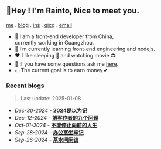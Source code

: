 ## 🌷Hey ! I'm Rainto, Nice to meet you.

<p align="left">

  [me](https://rainto.top/about) .
  [blog](https://rainto.top/posts) . 
 [ins](https://www.instagram.com/lorret9/) .
  [qicq](https://wpa.qq.com/msgrd?v=3&uin=693739563&site=qq&menu=yes) .
  [email](mailto:rainto0322@foxmail.com?subject=Hello)
</p>

- 🔭 I am a front-end developer from China,  
   currently working in Guangzhou.
- 🌱 I’m currently learning front-end engineering and nodejs.
- ❤️ I like sleeping 🛌 and watching movie 📺 
- 💬 if you have some questions ask me [here](https://rainto.top/).
- 💴 The current goal is to earn money 💕

### Recent blogs
<!-- ARTICLE_LIST -->
> Last update: 2025-01-08
- *Dec-30-2024* - **[2024是以为记](https://rainto.top/posts/member/20241230%E5%B9%B4%E7%BB%88%E6%80%BB%E7%BB%93/)**
- *Dec-12-2024* - **[博客作者的九个问题](https://rainto.top/posts/member/20241212%E5%8D%9A%E5%AE%A2%E7%9A%84%E4%B9%9D%E4%B8%AA%E9%97%AE%E9%A2%98/)**
- *Oct-01-2024* - **[不能停止向前的人生](https://rainto.top/posts/essay/20241001%E4%B8%8D%E8%83%BD%E5%81%9C%E6%AD%A2%E5%90%91%E5%89%8D%E7%9A%84%E4%BA%BA%E7%94%9F/)**
- *Sep-28-2024* - **[办公室坐牢记](https://rainto.top/posts/member/20240928%E5%8A%9E%E5%85%AC%E5%AE%A4%E5%9D%90%E7%89%A2%E8%AE%B0/)**
- *Sep-26-2024* - **[茶水间闲谈](https://rainto.top/posts/member/20240926%E8%8C%B6%E6%B0%B4%E9%97%B4%E9%97%B2%E8%B0%88/)**
